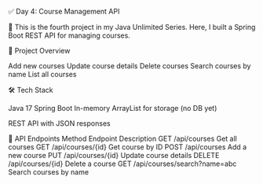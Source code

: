 ✅ Day 4: Course Management API

🚀 This is the fourth project in my Java Unlimited Series.
Here, I built a Spring Boot REST API for managing courses.

📌 Project Overview

Add new courses
Update course details
Delete courses
Search courses by name
List all courses

🛠 Tech Stack

Java 17
Spring Boot
In-memory ArrayList for storage (no DB yet)

REST API with JSON responses

🔗 API Endpoints
Method	Endpoint	Description
GET	/api/courses	Get all courses
GET	/api/courses/{id}	Get course by ID
POST	/api/courses	Add a new course
PUT	/api/courses/{id}	Update course details
DELETE	/api/courses/{id}	Delete a course
GET	/api/courses/search?name=abc	Search courses by name